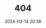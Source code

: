 ---
title: 404
date: 2024-03-14 20:36
type: "404"
layout: "404"
description: "Cannot find the page you want :("
---